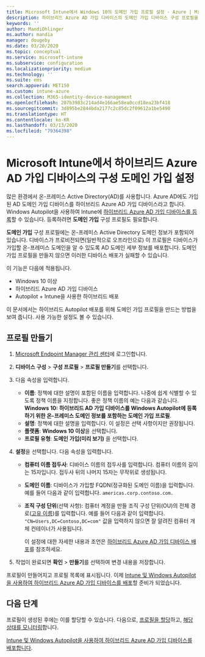 ```yaml
---
title: Microsoft Intune에서 Windows 10의 도메인 가입 프로필 설정 - Azure | Microsoft Docs
description: 하이브리드 Azure AD 가입 디바이스의 도메인 가입 디바이스 구성 프로필을 만듭니다. 이 프로필을 사용하여 온-프레미스 Active Directory 도메인 정보를 Windows Autopilot 및 Microsoft Intune으로 프로비전된 디바이스에 배포합니다.
keywords: ''
author: MandiOhlinger
ms.author: mandia
manager: dougeby
ms.date: 03/20/2020
ms.topic: conceptual
ms.service: microsoft-intune
ms.subservice: configuration
ms.localizationpriority: medium
ms.technology: ''
ms.suite: ems
search.appverid: MET150
ms.custom: intune-azure
ms.collection: M365-identity-device-management
ms.openlocfilehash: 207b3983c214ad4e166ae58ea0ccd18ea23bf418
ms.sourcegitcommit: 3d895be2844bda2177c2c85dc2f09612a1be5490
ms.translationtype: HT
ms.contentlocale: ko-KR
ms.lasthandoff: 03/13/2020
ms.locfileid: "79364398"
---
```

# <a name="configuration-domain-join-settings-for-hybrid-azure-ad-joined-devices-in-microsoft-intune"></a>Microsoft Intune에서 하이브리드 Azure AD 가입 디바이스의 구성 도메인 가입 설정

많은 환경에서 온-프레미스 Active Directory(AD)를 사용합니다. Azure AD에도 가입된 AD 도메인 가입 디바이스를 하이브리드 Azure AD 가입 디바이스라고 합니다. Windows Autopilot을 사용하여 Intune에 [하이브리드 Azure AD 가입 디바이스를 등록](../enrollment/windows-autopilot-hybrid.md)할 수 있습니다. 등록하려면 **도메인 가입** 구성 프로필도 필요합니다.

**도메인 가입** 구성 프로필에는 온-프레미스 Active Directory 도메인 정보가 포함되어 있습니다. 디바이스가 프로비전되면(일반적으로 오프라인으로) 이 프로필은 디바이스가 가입할 온-프레미스 도메인을 알 수 있도록 AD 도메인 세부 정보를 배포합니다. 도메인 가입 프로필을 만들지 않으면 이러한 디바이스 배포가 실패할 수 있습니다.

이 기능은 다음에 적용됩니다.

- Windows 10 이상
- 하이브리드 Azure AD 가입 디바이스
- Autopilot + Intune을 사용한 하이브리드 배포

이 문서에서는 하이브리드 Autopilot 배포를 위해 도메인 가입 프로필을 만드는 방법을 보여 줍니다. 사용 가능한 설정도 볼 수 있습니다.

## <a name="create-the-profile"></a>프로필 만들기

1. [Microsoft Endpoint Manager 관리 센터](https://go.microsoft.com/fwlink/?linkid=2109431)에 로그인합니다.
2. **디바이스 구성** > **구성 프로필** > **프로필 만들기**를 선택합니다.
3. 다음 속성을 입력합니다.

    - **이름**: 정책에 대한 설명이 포함된 이름을 입력합니다. 나중에 쉽게 식별할 수 있도록 정책 이름을 지정합니다. 좋은 정책 이름의 예는 다음과 같습니다. **Windows 10: 하이브리드 AD 가입 디바이스를 Windows Autopilot에 등록하기 위한 온-프레미스 도메인 정보를 포함하는 도메인 가입 프로필**.
    - **설명**: 정책에 대한 설명을 입력합니다. 이 설정은 선택 사항이지만 권장됩니다.
    - **플랫폼**: **Windows 10 이상**을 선택합니다.
    - **프로필 유형**: **도메인 가입(미리 보기)** 을 선택합니다.

4. **설정**을 선택합니다. 다음 속성을 입력합니다.

    - **컴퓨터 이름 접두사**: 디바이스 이름의 접두사를 입력합니다. 컴퓨터 이름의 길이는 15자입니다. 접두사 뒤의 나머지 15자는 무작위로 생성됩니다.
    - **도메인 이름**: 디바이스가 가입할 FQDN(정규화된 도메인 이름)을 입력합니다. 예를 들어 다음과 같이 입력합니다. `americas.corp.contoso.com.`
    - **조직 구성 단위**(선택 사항): 컴퓨터 계정을 만들 조직 구성 단위(OU)의 전체 경로([고유 이름](https://docs.microsoft.com/windows/win32/ad/object-names-and-identities#distinguished-name))를 입력합니다. 예를 들어 다음과 같이 입력합니다. `"CN=Users,DC=Contoso,DC=com"` 값을 입력하지 않으면 잘 알려진 컴퓨터 개체 컨테이너가 사용됩니다.

      이 설정에 대한 자세한 내용과 조언은 [하이브리드 Azure AD 가입 디바이스 배포](../enrollment/windows-autopilot-hybrid.md)를 참조하세요.

5. 작업이 완료되면 **확인** > **만들기**를 선택하여 변경 내용을 저장합니다.

프로필이 만들어지고 프로필 목록에 표시됩니다. 이제 [Intune 및 Windows Autopilot을 사용하여 하이브리드 Azure AD 가입 디바이스를 배포](../enrollment/windows-autopilot-hybrid.md)할 준비가 되었습니다.

## <a name="next-steps"></a>다음 단계

프로필이 생성된 후에는 이를 할당할 수 있습니다. 다음으로, [프로필을 할당](device-profile-assign.md)하고, [해당 상태를 모니터링](device-profile-monitor.md)합니다.

[Intune 및 Windows Autopilot을 사용하여 하이브리드 Azure AD 가입 디바이스를 배포합니다](../enrollment/windows-autopilot-hybrid.md).

